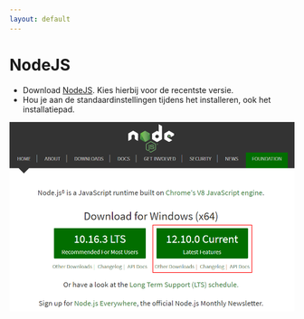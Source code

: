 ```yaml
---
layout: default
---
```

# NodeJS

* Download [NodeJS](https://nodejs.org/en/). Kies hierbij voor de recentste versie.
* Hou je aan de standaardinstellingen tijdens het installeren, ook het installatiepad.

![Download](download.png)